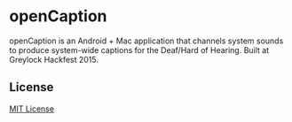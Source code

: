 # openCaption
openCaption is an Android + Mac application that channels system sounds to produce system-wide captions for the Deaf/Hard of Hearing. Built at Greylock Hackfest 2015.

## License
[MIT License](LICENSE)
